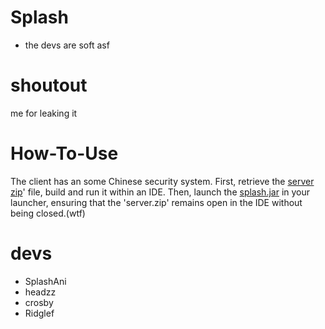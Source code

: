 # Splash
- the devs are soft asf
# shoutout
me for leaking it
# How-To-Use
The client has an some Chinese security system. First, retrieve the [server zip]([https://github.com/master7720/SplashClient/tree/main/splash-server-master])' file, build and run it within an IDE. Then, launch the [splash.jar]([https://github.com/master7720/SplashClient/tree/main/splash-server-master]) in your launcher, ensuring that the 'server.zip' remains open in the IDE without being closed.(wtf)
# devs
- SplashAni
- headzz
- crosby
- Ridglef
